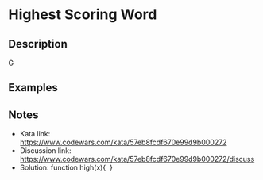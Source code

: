 # Highest Scoring Word

## Description

<p>G

## Examples

## Notes

* Kata link: https://www.codewars.com/kata/57eb8fcdf670e99d9b000272
* Discussion link: https://www.codewars.com/kata/57eb8fcdf670e99d9b000272/discuss
* Solution: function high(x){
​
}

